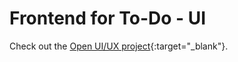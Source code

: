 # Frontend for To-Do - UI

Check out the [Open UI/UX project](https://www.figma.com/proto/i5kLeHVFkv7bOhWxHil3FZ/Daily-UI?page-id=508%3A1085&node-id=508-1086&viewport=450%2C418%2C0.58&scaling=scale-down){:target="_blank"}.
